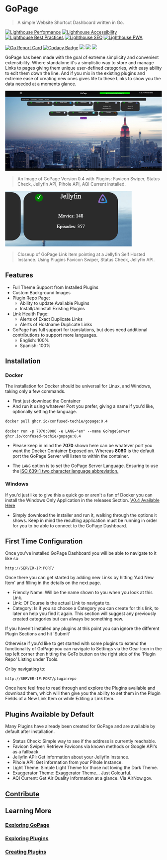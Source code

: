 # GoPage

>A simple Website Shortcut Dashboard written in Go.

[![Lighthouse Performance](https://img.shields.io/badge/Lighthouse%20Performance%20-100%25-success)](#)
[![Lighthouse Accessibility](https://img.shields.io/badge/Lighthouse%20Accessibility-100%25-success)](#)
[![Lighthouse Best Practices](https://img.shields.io/badge/Lighthouse%20Best%20Practices-100%25-success)](#)
[![Lighthouse SEO](https://img.shields.io/badge/Lighthouse%20SEO-82%25-yellow)](#)
[![Lighthouse PWA](https://img.shields.io/badge/Lighthouse%20PWA-0%25-inactive)](#)

[![Go Report Card](https://goreportcard.com/badge/github.com/confused-Techie/GoPage)](https://goreportcard.com/report/github.com/confused-Techie/GoPage)
[![Codacy Badge](https://app.codacy.com/project/badge/Grade/aaadbe13d42448a6b4a942be881544c3)](https://www.codacy.com/gh/confused-Techie/GoPage/dashboard?utm_source=github.com&amp;utm_medium=referral&amp;utm_content=confused-Techie/GoPage&amp;utm_campaign=Badge_Grade)
<img src="https://badgen.net/github/release/confused-Techie/GoPage">
<img src="https://badgen.net/github/license/confused-Techie/GoPage">
<img src="https://img.shields.io/github/last-commit/confused-Techie/GoPage">

GoPage has been made with the goal of extreme simplicity and convenient extensibility. Where standalone it's a simplistic way to store and manage Links to pages giving them unique user-defined categories, with easy ability to edit them down the line. And if you mix in the existing plugins and extreme ease of creating new ones gives life to these Links to show you the data needed at a moments glance.

![Example of GoPage HomePage](/docs/assets/homepage-utilized-0.4.png)
>An Image of GoPage Version 0.4 with Plugins: Favicon Swiper, Status Check, Jellyfin API, Pihole API, AQI Current installed.

![GoPage Link Item Closeup](/docs/assets/link-item-closeup-0.4.gif)
>Closeup of GoPage Link Item pointing at a Jellyfin Self Hosted Instance. Using Plugins Favicon Swiper, Status Check, Jellyfin API.

## Features

* Full Theme Support from Installed Plugins
* Custom Background Images
* Plugin Repo Page:
  * Ability to update Available Plugins
  * Install/Uninstall Existing Plugins
* Link Health Page:
  * Alerts of Exact Duplicate Links
  * Alerts of Hostname Duplicate Links
* GoPage has full support for translations, but does need additional contributions to support more languages.
  * English: 100%
  * Spanish: 100%

## Installation

### Docker

The installation for Docker should be universal for Linux, and Windows, taking only a few commands.

  * First just download the Container
  * And run it using whatever Port you prefer, giving a name if you'd like, optionally setting the language.

````(bash)
docker pull ghcr.io/confused-techie/gopage:0.4

docker run -p 7070:8080 -e LANG="en" --name GoPageServer ghcr.io/confused-techie/gopage:0.4
````

  * Please keep in mind the **7070** shown here can be whatever port you want the Docker Container Exposed on. Whereas **8080** is the default port the GoPage Server will listen to within the container.

  * The `LANG` option is to set the GoPage Server Language. Ensuring to use the [ISO 639-1 two character language abbreviation.](https://en.wikipedia.org/wiki/List_of_ISO_639-1_codes)

### Windows

If you'd just like to give this a quick go or aren't a fan of Docker you can install the Windows Only Application in the releases Section. [V0.4 Available Here](https://github.com/confused-Techie/GoPage/releases/tag/v0.4)

  * Simply download the installer and run it, walking through the options it shows. Keep in mind the resulting application must be running in order for you to be able to connect to the GoPage Dashboard.

## First Time Configuration

Once you've installed GoPage Dashboard you will be able to navigate to it like so

````(bash)
http://SERVER-IP:PORT/
````

Once there you can get started by adding new Links by hitting 'Add New Item' and filling in the details on the next page.

  * Friendly Name: Will be the name shown to you when you look at this Link.
  * Link: Of Course is the actual Link to navigate to.
  * Category: Is if you so choose a Category you can create for this link, to later on help you find it again. This section will suggest any previously created categories but can always be something new.

If you haven't installed any plugins at this point you can ignore the different Plugin Sections and hit 'Submit'

Otherwise if you'd like to get started with some plugins to extend the functionality of GoPage you can navigate to Settings via the Gear Icon in the top left corner then hitting the GoTo button on the right side of the 'Plugin Repo' Listing under Tools.

Or by navigating to:

````
http://SERVER-IP:PORT/pluginrepo
````

Once here feel free to read through and explore the Plugins available and download them, which will then give you the ability to set them in the Plugin Fields of a New Link Item or while Editing a Link Item.

## Plugins Available by Default

Many Plugins have already been created for GoPage and are available by default after installation.

  * Status Check: Simple way to see if the address is currently reachable.
  * Favicon Swiper: Retrieve Favicons via known methods or Google API's as a fallback.
  * Jellyfin API: Get information about your Jellyfin Instance.
  * Pihole API: Get information from your Pihole Instance.
  * Light Theme: Simple Light Theme for those not loving the Dark Theme.
  * Exaggerator Theme: Exaggerator Theme... Just Colourful.
  * AQI Current: Get Air Quality Information at a glance. Via AirNow.gov.

## [Contribute](docs/contribute.md)

## Learning More

### [Exploring GoPage](docs/exploringGopage.md)

### [Exploring Plugins](docs/exploringPlugins.md)

### [Creating Plugins](docs/createPlugins.md)
